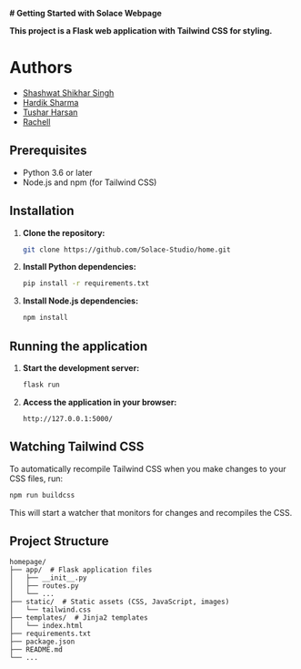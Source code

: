  **# Getting Started with Solace Webpage**

**This project is a Flask web application with Tailwind CSS for styling.**

# Authors

- [Shashwat Shikhar Singh](https://github.com/shashwatshikharsingh)
- [Hardik Sharma](https://github.com/hardiksharma23)
- [Tushar Harsan](https://github.com/TusharHarsan)
- [Rachell](https://github.com/Richie3935)




## Prerequisites

- Python 3.6 or later
- Node.js and npm (for Tailwind CSS)

## Installation

1. **Clone the repository:**

   ```bash
   git clone https://github.com/Solace-Studio/home.git
   ```


2. **Install Python dependencies:**

   ```bash
   pip install -r requirements.txt
   ```

3. **Install Node.js dependencies:**

   ```bash
   npm install
   ```


## Running the application

1. **Start the development server:**

   ```bash
   flask run
   ```

2. **Access the application in your browser:**

   ```
   http://127.0.0.1:5000/
   ```

## Watching Tailwind CSS

To automatically recompile Tailwind CSS when you make changes to your CSS files, run:

```bash
npm run buildcss
```

This will start a watcher that monitors for changes and recompiles the CSS.

## Project Structure

```
homepage/
├── app/  # Flask application files
│   ├── __init__.py
│   ├── routes.py
│   └── ...
├── static/  # Static assets (CSS, JavaScript, images)
│   └── tailwind.css
├── templates/  # Jinja2 templates
│   └── index.html
├── requirements.txt
├── package.json
├── README.md
└── ...
```
